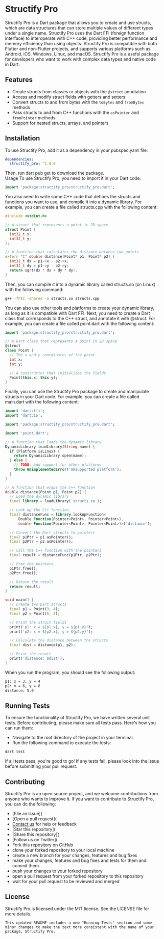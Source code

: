 # Structify Pro

Structify Pro is a Dart package that allows you to create and use structs, which are data structures that can store multiple values of different types under a single name. Structify Pro uses the Dart FFI (foreign function interface) to interoperate with C++ code, providing better performance and memory efficiency than using objects. Structify Pro is compatible with both Flutter and non-Flutter projects, and supports various platforms such as Android, iOS, Windows, Linux, and macOS. Structify Pro is a useful package for developers who want to work with complex data types and native code in Dart.

## Features

- Create structs from classes or objects with the `@struct` annotation
- Access and modify struct fields with getters and setters
- Convert structs to and from bytes with the `toBytes` and `fromBytes` methods
- Pass structs to and from C++ functions with the `asPointer` and `fromPointer` methods
- Support for nested structs, arrays, and pointers

## Installation

To use Structify Pro, add it as a dependency in your pubspec.yaml file:

```yaml
dependencies:
  structify_pro: ^1.0.0
```
Then, run dart pub get to download the package.  
Usage
To use Structify Pro, you need to import it in your Dart code:

```dart
import 'package:structify_pro/structify_pro.dart';
```
You also need to write some C++ code that defines the structs and functions you want to use, and compile it into a dynamic library. For example, you can create a file called structs.cpp with the following content:

```cpp
#include <stdint.h>

// A struct that represents a point in 2D space
struct Point {
  int32_t x;
  int32_t y;
};

// A function that calculates the distance between two points
extern "C" double distance(Point* p1, Point* p2) {
  int32_t dx = p1->x - p2->x;
  int32_t dy = p1->y - p2->y;
  return sqrt(dx * dx + dy * dy);
}
```
Then, you can compile it into a dynamic library called structs.so (on Linux) with the following command:

```bash
g++ -fPIC -shared -o structs.so structs.cpp
```
You can also use other tools and platforms to create your dynamic library, as long as it is compatible with Dart FFI.  Next, you need to create a Dart class that corresponds to the C++ struct, and annotate it with @struct. For example, you can create a file called point.dart with the following content:

```dart
import 'package:structify_pro/structify_pro.dart';

// A Dart class that represents a point in 2D space
@struct
class Point {
  // The x and y coordinates of the point
  int x;
  int y;

  // A constructor that initializes the fields
  Point(this.x, this.y);
}
```
Finally, you can use the Structify Pro package to create and manipulate structs in your Dart code. For example, you can create a file called main.dart with the following content:

```dart
import 'dart:ffi';
import 'dart:io';

import 'package:structify_pro/structify_pro.dart';

import 'point.dart';

// A function that loads the dynamic library
DynamicLibrary loadLibrary(String name) {
  if (Platform.isLinux) {
    return DynamicLibrary.open(name);
  } else {
    // TODO: Add support for other platforms
    throw UnimplementedError('Unsupported platform');
  }
}

// A function that wraps the C++ function
double distance(Point p1, Point p2) {
  // Load the dynamic library
  final library = loadLibrary('structs.so');

  // Look up the C++ function
  final distanceFunc = library.lookupFunction<
      Double Function(Pointer<Point>, Pointer<Point>),
      double Function(Pointer<Point>, Pointer<Point>)>('distance');

  // Convert the Dart structs to pointers
  final p1Ptr = p1.asPointer();
  final p2Ptr = p2.asPointer();

  // Call the C++ function with the pointers
  final result = distanceFunc(p1Ptr, p2Ptr);

  // Free the pointers
  p1Ptr.free();
  p2Ptr.free();

  // Return the result
  return result;
}

void main() {
  // Create two Dart structs
  final p1 = Point(3, 4);
  final p2 = Point(6, 8);

  // Print the struct fields
  print('p1: x = ${p1.x}, y = ${p1.y}');
  print('p2: x = ${p2.x}, y = ${p2.y}');

  // Calculate the distance between the structs
  final dist = distance(p1, p2);

  // Print the result
  print('distance: $dist');
}
```
When you run the program, you should see the following output:

```bash
p1: x = 3, y = 4
p2: x = 6, y = 8
distance: 5.0
```
## Running Tests
To ensure the functionality of Structify Pro, we have written several unit tests. Before contributing, please make sure all tests pass. Here's how you can run them:
- Navigate to the root directory of the project in your terminal.
- Run the following command to execute the tests:
```bash
dart test
```
If all tests pass, you're good to go! If any tests fail, please look into the issue before submitting your pull request. 

## Contributing
Structify Pro is an open source project, and we welcome contributions from anyone who wants to improve it. If you want to contribute to Structify Pro, you can do the following:
- [File an issue](
- [Open a pull request](
- [Contact us](mailto:samuelkchris@gmail.com) for help or feedback
- [Star this repository](
- [Share this repository](
- [Follow us on Twitter](
- Fork this repository on GitHub
- clone your forked repository to your local machine
- create a new branch for your changes, features and bug fixes
- make your changes, features and bug fixes and tests for them and commit them
- push your changes to your forked repository
- open a pull request from your forked repository to this repository
- wait for your pull request to be reviewed and merged

## License

Structify Pro is licensed under the MIT license. See the LICENSE file for more details.
```
This updated README includes a new "Running Tests" section and some minor changes to make the text more consistent with the name of your package, Structify Pro.
```
